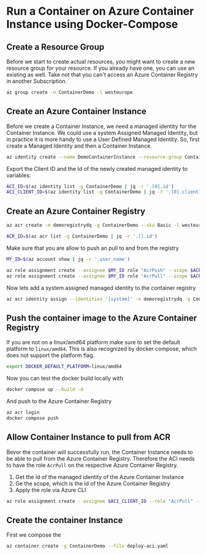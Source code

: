# Run a Container on Azure Container Instance using Docker-Compose

## Create a Resource Group

Before we start to create actual resources, you might want to create a new
resource group for your resource. If you already have one, you can use an
existing as well. Take not that you can't access an Azure Container Registry in
another Subscription.

```bash
az group create -n ContainerDemo -l westeurope
```

## Create an Azure Container Instance

Before we create a Container Instance, we need a managed identity for the
Container Instance. We could use a system Assigned Managed Identity, but in
practice it is more handy to use a User Defined Managed Identity. So, first
create a Managed Identity and then a Container Instance.

```bash
az identity create --name DemoContainerInstance --resource-group ContainerDemo
```

Export the Client ID and the Id of the newly created managed identity to variables:

```bash
ACI_ID=$(az identity list -g ContainerDemo | jq -r '.[0].id')
ACI_CLIENT_ID=$(az identity list -g ContainerDemo | jq -r '.[0].clientId')
```

## Create an Azure Container Registry

```bash
az acr create -m demoregistrydq -g ContainerDemo --sku Basic -l westeurope

ACR_ID=$(az acr list -g ContainerDemo | jq -r '.[].id')
```

Make sure that you are allow to push an pull to and from the registry

```bash
MY_ID=$(az account show | jq -r '.user.name')

az role assignment create --assignee $MY_ID role "AcrPush" --scope $ACR_ID
az role assignment create --assignee $MY_ID role "AcrPull" --scope $ACR_ID
```

Now lets add a system assigned managed identity to the container registry

```bash
az acr identity assign --identities '[system]' -n demoregistrydq -g ContainerDemo
```

## Push the container image to the Azure Container Registry

If you are not on a linux/amd64 platform make sure to set the default platform
to `linux/amd64`. This is also recognized by docker compose, which does not
support the platform flag.

```bash
export DOCKER_DEFAULT_PLATFORM=linux/amd64
```

Now you can test the docker build locally with

```bash
docker compose up --build -d
```

And push to the Azure Container Registry

```bash
az acr login
docker compose push
```

## Allow Container Instance to pull from ACR

Bevor the container will successfully run, the Container Instance needs to be
able to pull from the Azure Container Registry. Therefore the ACI needs to have
the role `AcrPull` on the respective Azure Container Registry. 

1. Get the id of the managed identity of the Azure Container Instance
2. Ge the scope, which is the Id of the Azure Container Registry
3. Apply the role via Azure CLI

```bash
az role assignment create --assignee $ACI_CLIENT_ID --role "AcrPull" --scope $ACR_ID
```

## Create the container Instance

First we compose the 

```bash
az container create -g ContainerDemo --file deploy-aci.yaml
```
